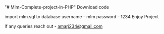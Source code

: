 "# Mlm-Complete-project-in-PHP"
Download code 

import mlm.sql to database
username - mlm
password - 1234
Enjoy Project

If any queries reach out - amarj234@gmail.com
